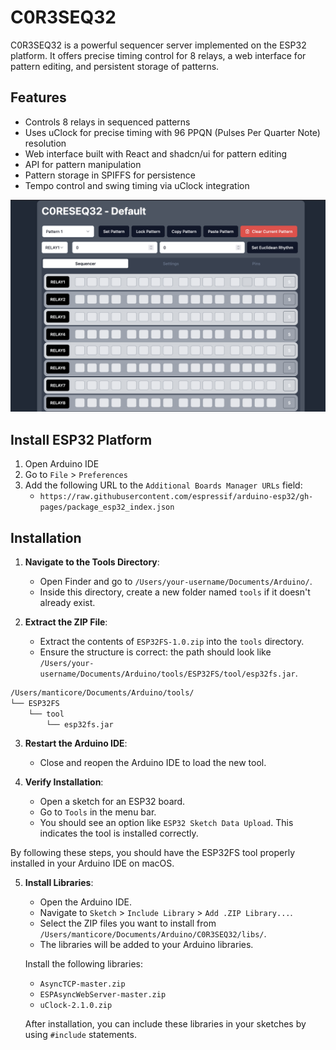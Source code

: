 # C0R3SEQ32

C0R3SEQ32 is a powerful sequencer server implemented on the ESP32 platform. It offers precise timing control for 8 relays, a web interface for pattern editing, and persistent storage of patterns.

## Features

- Controls 8 relays in sequenced patterns
- Uses uClock for precise timing with 96 PPQN (Pulses Per Quarter Note) resolution
- Web interface built with React and shadcn/ui for pattern editing
- API for pattern manipulation
- Pattern storage in SPIFFS for persistence
- Tempo control and swing timing via uClock integration

![screenshot](screenshot.png)

## Install ESP32 Platform

1. Open Arduino IDE
2. Go to `File` > `Preferences`
3. Add the following URL to the `Additional Boards Manager URLs` field:
   - `https://raw.githubusercontent.com/espressif/arduino-esp32/gh-pages/package_esp32_index.json`

## Installation

1. **Navigate to the Tools Directory**:
   - Open Finder and go to `/Users/your-username/Documents/Arduino/`.
   - Inside this directory, create a new folder named `tools` if it doesn't already exist.

2. **Extract the ZIP File**:
   - Extract the contents of `ESP32FS-1.0.zip` into the `tools` directory.
   - Ensure the structure is correct: the path should look like `/Users/your-username/Documents/Arduino/tools/ESP32FS/tool/esp32fs.jar`.

```sh
/Users/manticore/Documents/Arduino/tools/
└── ESP32FS
    └── tool
        └── esp32fs.jar
```

3. **Restart the Arduino IDE**:
   - Close and reopen the Arduino IDE to load the new tool.

4. **Verify Installation**:
   - Open a sketch for an ESP32 board.
   - Go to `Tools` in the menu bar.
   - You should see an option like `ESP32 Sketch Data Upload`. This indicates the tool is installed correctly.


By following these steps, you should have the ESP32FS tool properly installed in your Arduino IDE on macOS.

5. **Install Libraries**:
   - Open the Arduino IDE.
   - Navigate to `Sketch` > `Include Library` > `Add .ZIP Library...`.
   - Select the ZIP files you want to install from `/Users/manticore/Documents/Arduino/C0R3SEQ32/libs/`.
   - The libraries will be added to your Arduino libraries.

   Install the following libraries:
   - `AsyncTCP-master.zip`
   - `ESPAsyncWebServer-master.zip`
   - `uClock-2.1.0.zip`

   After installation, you can include these libraries in your sketches by using `#include` statements.